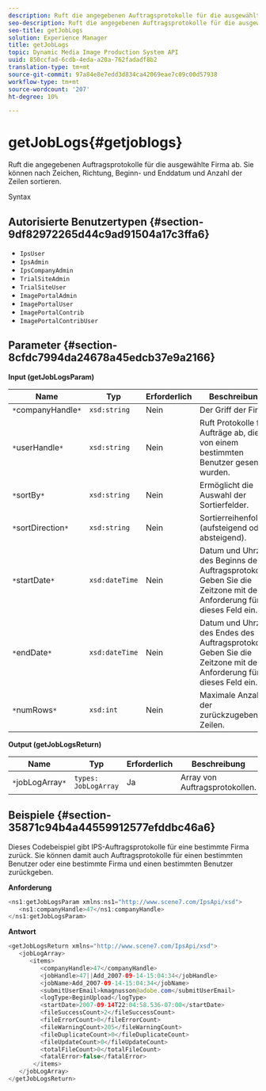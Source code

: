 ```yaml
---
description: Ruft die angegebenen Auftragsprotokolle für die ausgewählte Firma ab. Sie können nach Zeichen, Richtung, Beginn- und Enddatum und Anzahl der Zeilen sortieren.
seo-description: Ruft die angegebenen Auftragsprotokolle für die ausgewählte Firma ab. Sie können nach Zeichen, Richtung, Beginn- und Enddatum und Anzahl der Zeilen sortieren.
seo-title: getJobLogs
solution: Experience Manager
title: getJobLogs
topic: Dynamic Media Image Production System API
uuid: 850ccfad-6cdb-4eda-a20a-762fadadf8b2
translation-type: tm+mt
source-git-commit: 97a84e8e7edd3d834ca42069eae7c09c00d57938
workflow-type: tm+mt
source-wordcount: '207'
ht-degree: 10%

---
```



# getJobLogs{#getjoblogs}

Ruft die angegebenen Auftragsprotokolle für die ausgewählte Firma ab. Sie können nach Zeichen, Richtung, Beginn- und Enddatum und Anzahl der Zeilen sortieren.

Syntax

## Autorisierte Benutzertypen {#section-9df82972265d44c9ad91504a17c3ffa6}

* `IpsUser`
* `IpsAdmin`
* `IpsCompanyAdmin`
* `TrialSiteAdmin`
* `TrialSiteUser`
* `ImagePortalAdmin`
* `ImagePortalUser`
* `ImagePortalContrib`
* `ImagePortalContribUser`

## Parameter {#section-8cfdc7994da24678a45edcb37e9a2166}

**Input (getJobLogsParam)**

| Name | Typ | Erforderlich | Beschreibung |
|---|---|---|---|
| `*`companyHandle`*` | `xsd:string` | Nein | Der Griff der Firma. |
| `*`userHandle`*` | `xsd:string` | Nein | Ruft Protokolle für Aufträge ab, die von einem bestimmten Benutzer gesendet wurden. |
| `*`sortBy`*` | `xsd:string` | Nein | Ermöglicht die Auswahl der Sortierfelder. |
| `*`sortDirection`*` | `xsd:string` | Nein | Sortierreihenfolge (aufsteigend oder absteigend). |
| `*`startDate`*` | `xsd:dateTime` | Nein | Datum und Uhrzeit des Beginns des Auftragsprotokolls. Geben Sie die Zeitzone mit der Anforderung für dieses Feld ein. |
| `*`endDate`*` | `xsd:dateTime` | Nein | Datum und Uhrzeit des Endes des Auftragsprotokolls. Geben Sie die Zeitzone mit der Anforderung für dieses Feld ein. |
| `*`numRows`*` | `xsd:int` | Nein | Maximale Anzahl der zurückzugebenden Zeilen. |

**Output (getJobLogsReturn)**

| Name | Typ | Erforderlich | Beschreibung |
|---|---|---|---|
| `*`jobLogArray`*` | `types: JobLogArray` | Ja | Array von Auftragsprotokollen. |

## Beispiele {#section-35871c94b4a44559912577efddbc46a6}

Dieses Codebeispiel gibt IPS-Auftragsprotokolle für eine bestimmte Firma zurück. Sie können damit auch Auftragsprotokolle für einen bestimmten Benutzer oder eine bestimmte Firma und einen bestimmten Benutzer zurückgeben.

**Anforderung**

```java
<ns1:getJobLogsParam xmlns:ns1="http://www.scene7.com/IpsApi/xsd">
   <ns1:companyHandle>47</ns1:companyHandle>
</ns1:getJobLogsParam>
```

**Antwort**

```java
<getJobLogsReturn xmlns="http://www.scene7.com/IpsApi/xsd">
   <jobLogArray>
      <items>
         <companyHandle>47</companyHandle>
         <jobHandle>47||Add_2007-09-14-15:04:34</jobHandle>
         <jobName>Add_2007-09-14-15:04:34</jobName>
         <submitUserEmail>kmagnusson@adobe.com</submitUserEmail>
         <logType>BeginUpload</logType>
         <startDate>2007-09-14T22:04:58.536-07:00</startDate>
         <fileSuccessCount>2</fileSuccessCount>
         <fileErrorCount>0</fileErrorCount>
         <fileWarningCount>205</fileWarningCount>
         <fileDuplicateCount>0</fileDuplicateCount>
         <fileUpdateCount>0</fileUpdateCount>
         <totalFileCount>0</totalFileCount>
         <fatalError>false</fatalError>
       </items>
   </jobLogArray>
</getJobLogsReturn>
```

